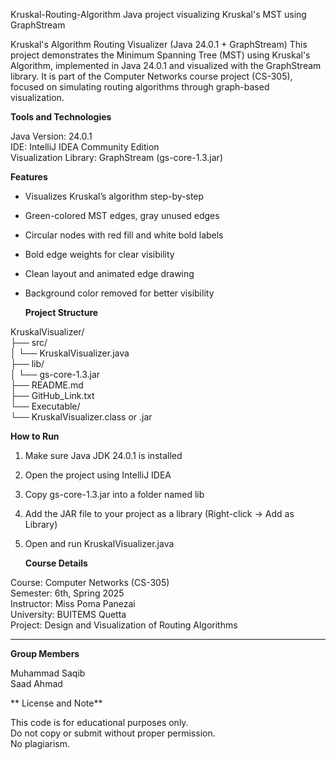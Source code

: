   Kruskal-Routing-Algorithm
Java project visualizing Kruskal's MST using GraphStream

 Kruskal's Algorithm Routing Visualizer (Java 24.0.1 + GraphStream)
This project demonstrates the Minimum Spanning Tree (MST) using Kruskal's Algorithm, implemented in Java 24.0.1 and visualized with the GraphStream library.
It is part of the Computer Networks course project (CS-305), focused on simulating routing algorithms through graph-based visualization.


  **Tools and Technologies**

Java Version: 24.0.1  
IDE: IntelliJ IDEA Community Edition  
Visualization Library: GraphStream (gs-core-1.3.jar)


   **Features**

- Visualizes Kruskal’s algorithm step-by-step
- Green-colored MST edges, gray unused edges
- Circular nodes with red fill and white bold labels
- Bold edge weights for clear visibility
- Clean layout and animated edge drawing
- Background color removed for better visibility


   **Project Structure**

KruskalVisualizer/  
├── src/  
│   └── KruskalVisualizer.java  
├── lib/  
│   └── gs-core-1.3.jar  
├── README.md  
├── GitHub_Link.txt  
└── Executable/  
    └── KruskalVisualizer.class or .jar


   **How to Run**

1. Make sure Java JDK 24.0.1 is installed
2. Open the project using IntelliJ IDEA
3. Copy gs-core-1.3.jar into a folder named lib
4. Add the JAR file to your project as a library (Right-click → Add as Library)
5. Open and run KruskalVisualizer.java


   **Course Details**

Course: Computer Networks (CS-305)  
Semester: 6th, Spring 2025  
Instructor: Miss Poma Panezai  
University: BUITEMS Quetta  
Project: Design and Visualization of Routing Algorithms

---

   **Group Members**

Muhammad Saqib  
Saad Ahmad 


  ** License and Note**

This code is for educational purposes only.  
Do not copy or submit without proper permission.  
No plagiarism.

